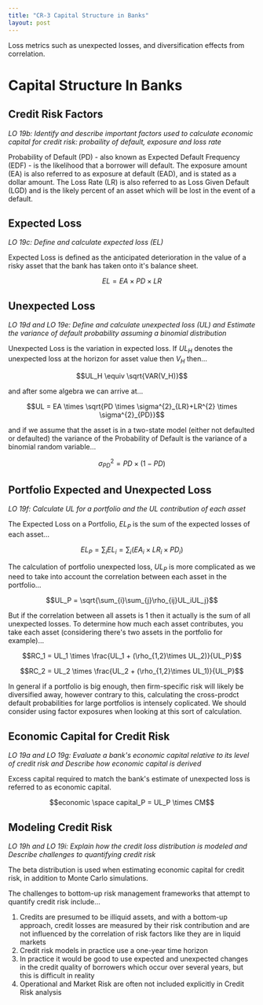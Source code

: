 ```yaml
---
title: "CR-3 Capital Structure in Banks"
layout: post
---
```

Loss metrics such as unexpected losses, and diversification effects from correlation. 

# Capital Structure In Banks

## Credit Risk Factors
_LO 19b: Identify and describe important factors used to calculate economic capital for credit risk: probaility of default, exposure and loss rate_

Probability of Default (PD) - also known as Expected Default Frequency (EDF) - is the likelihood that a borrower will default. The exposure amount (EA) is also referred to as exposure at default (EAD), and is stated as a dollar amount. The Loss Rate (LR) is also referred to as Loss Given Default (LGD) and is the likely percent of an asset which will be lost in the event of a default. 

## Expected Loss
_LO 19c: Define and calculate expected loss (EL)_

Expected Loss is defined as the anticipated deterioration in the value of a risky asset that the bank has taken onto it's balance sheet. 

$$EL = EA \times PD \times LR$$

## Unexpected Loss
_LO 19d and LO 19e: Define and calculate unexpected loss (UL) and Estimate the variance of default probability assuming a binomial distribution_

Unexpected Loss is the variation in expected loss. If $UL_H$ denotes the unexpected loss at the horizon for asset value then $V_H$ then…

$$UL_H \equiv \sqrt{VAR(V_H)}$$

and after some algebra we can arrive at…

$$UL = EA \times \sqrt{PD \times \sigma^{2}_{LR}+LR^{2} \times \sigma^{2}_{PD}}$$

and if we assume that the asset is in a two-state model (either not defaulted or defaulted) the variance of the Probability of Default is the variance of a binomial random variable…

$$\sigma^{2}_{PD}=PD\times(1-PD)$$

## Portfolio Expected and Unexpected Loss
_LO 19f: Calculate UL for a portfolio and the UL contribution of each asset_

The Expected Loss on a Portfolio, $EL_P$ is the sum of the expected losses of each asset…

$$EL_P=\sum_{i}EL_{i} = \sum_{i}(EA_i \times LR_i \times PD_i)$$

The calculation of portfolio unexpected loss, $UL_P$ is more complicated as we need to take into account the correlation between each asset in the portfolio…

$$UL_P = \sqrt{\sum_{i}\sum_{j}\rho_{ij}UL_iUL_j}$$

But if the correlation between all assets is 1 then it actually is the sum of all unexpected losses. To determine how much each asset contributes, you take each asset (considering there's two assets in the portfolio for example)…

$$RC_1 = UL_1 \times \frac{UL_1 + (\rho_{1,2}\times UL_2)}{UL_P}$$

$$RC_2 = UL_2 \times \frac{UL_2 + (\rho_{1,2}\times UL_1)}{UL_P}$$

In general if a portfolio is big enough, then firm-specific risk will likely be diversified away, however contrary to this, calculating the cross-prodct default probabilities for large portfolios is intensely coplicated. We should consider using factor exposures when looking at this sort of calculation.

## Economic Capital for Credit Risk
_LO 19a and LO 19g: Evaluate a bank's economic capital relative to its level of credit risk and Describe how economic capital is derived_ 

Excess capital required to match the bank's estimate of unexpected loss is referred to as economic capital. 

$$economic \space capital_P = UL_P \times CM$$

## Modeling Credit Risk
_LO 19h and LO 19i: Explain how the credit loss distribution is modeled and Describe challenges to quantifying credit risk_

The beta distribution is used when estimating economic capital for credit risk, in addition to Monte Carlo simulations. 

The challenges to bottom-up risk management frameworks that attempt to quantify credit risk include…

1. Credits are presumed to be illiquid assets, and with a bottom-up approach, credit losses are measured by their risk contribution and are not influenced by the correlation of risk factors like they are in liquid markets
2. Credit risk models in practice use a one-year time horizon
3. In practice it would be good to use expected and unexpected changes in the credit quality of borrowers which occur over several years, but this is difficult in reality
4. Operational and Market Risk are often not included explicitly in Credit Risk analysis
